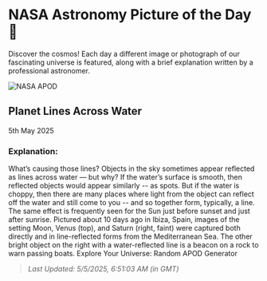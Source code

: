 
  # NASA Astronomy Picture of the Day 🌌

  Discover the cosmos! Each day a different image or photograph of our fascinating universe is featured, along with a brief explanation written by a professional astronomer.

![NASA APOD](https://apod.nasa.gov/apod/image/2505/PlanetLines_Hervas_2603.jpg)

## Planet Lines Across Water

5th May 2025

### Explanation: 

What’s causing those lines? Objects in the sky sometimes appear reflected as lines across water — but why? If the water’s surface is smooth, then reflected objects would appear similarly -- as spots. But if the water is choppy, then there are many places where light from the object can reflect off the water and still come to you -- and so together form, typically, a line. The same effect is frequently seen for the Sun just before sunset and just after sunrise. Pictured about 10 days ago in Ibiza, Spain, images of the setting Moon, Venus (top), and Saturn (right, faint) were captured both directly and in line-reflected forms from the Mediterranean Sea. The other bright object on the right with a water-reflected line is a beacon on a rock to warn passing boats.   Explore Your Universe: Random APOD Generator

> _Last Updated: 5/5/2025, 6:51:03 AM (in GMT)_
